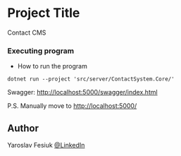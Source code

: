# Project Title

Contact CMS

### Executing program

-   How to run the program

```
dotnet run --project 'src/server/ContactSystem.Core/'
```

Swagger: [http://localhost:5000/swagger/index.html](<[http://localhost:5000/](http://localhost:5000/swagger/index.html)>)

P.S. Manually move to [http://localhost:5000/](http://localhost:5000/)

## Author

Yaroslav Fesiuk
[@LinkedIn](https://www.linkedin.com/in/yaroslav-fesiuk-2a28031a7/)
